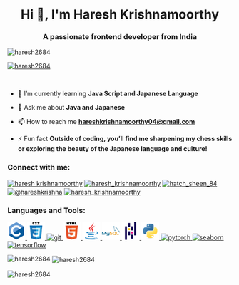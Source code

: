 
<h1 align="center">Hi 👋, I'm Haresh Krishnamoorthy</h1>
<h3 align="center">A passionate frontend developer from India</h3>
<p align="left"> <img src="https://komarev.com/ghpvc/?username=haresh2684&label=Profile%20views&color=0e75b6&style=flat" alt="haresh2684" /> </p>

<p align="left"> <a href="https://github.com/ryo-ma/github-profile-trophy"><img src="https://github-profile-trophy.vercel.app/?username=haresh2684" alt="haresh2684" /></a> </p>

<p align="left"> <a href="https://twitter.com/" target="blank"><img src="https://img.shields.io/twitter/follow/?logo=twitter&style=for-the-badge" alt="" /></a> </p>

- 🌱 I’m currently learning **Java Script and Japanese Language**

- 💬 Ask me about **Java and Japanese**

- 📫 How to reach me **hareshkrishnamoorthy04@gmail.com**

- ⚡ Fun fact **Outside of coding, you’ll find me sharpening my chess skills or exploring the beauty of the Japanese language and culture!**

<h3 align="left">Connect with me:</h3>
<p align="left">
<a href="https://linkedin.com/in/haresh krishnamoorthy" target="blank"><img align="center" src="https://raw.githubusercontent.com/rahuldkjain/github-profile-readme-generator/master/src/images/icons/Social/linked-in-alt.svg" alt="haresh krishnamoorthy" height="30" width="40" /></a>
<a href="https://instagram.com/haresh_krishnamoorthy" target="blank"><img align="center" src="https://raw.githubusercontent.com/rahuldkjain/github-profile-readme-generator/master/src/images/icons/Social/instagram.svg" alt="haresh_krishnamoorthy" height="30" width="40" /></a>
<a href="https://www.codechef.com/users/hatch_sheen_84" target="blank"><img align="center" src="https://cdn.jsdelivr.net/npm/simple-icons@3.1.0/icons/codechef.svg" alt="hatch_sheen_84" height="30" width="40" /></a>
<a href="https://www.hackerrank.com/@hareshkrishna" target="blank"><img align="center" src="https://raw.githubusercontent.com/rahuldkjain/github-profile-readme-generator/master/src/images/icons/Social/hackerrank.svg" alt="@hareshkrishna" height="30" width="40" /></a>
<a href="https://www.leetcode.com/haresh_krishnamoorthy" target="blank"><img align="center" src="https://raw.githubusercontent.com/rahuldkjain/github-profile-readme-generator/master/src/images/icons/Social/leet-code.svg" alt="haresh_krishnamoorthy" height="30" width="40" /></a>
</p>

<h3 align="left">Languages and Tools:</h3>
<p align="left"> <a href="https://www.cprogramming.com/" target="_blank" rel="noreferrer"> <img src="https://raw.githubusercontent.com/devicons/devicon/master/icons/c/c-original.svg" alt="c" width="40" height="40"/> </a> <a href="https://www.w3schools.com/css/" target="_blank" rel="noreferrer"> <img src="https://raw.githubusercontent.com/devicons/devicon/master/icons/css3/css3-original-wordmark.svg" alt="css3" width="40" height="40"/> </a> <a href="https://git-scm.com/" target="_blank" rel="noreferrer"> <img src="https://www.vectorlogo.zone/logos/git-scm/git-scm-icon.svg" alt="git" width="40" height="40"/> </a> <a href="https://www.w3.org/html/" target="_blank" rel="noreferrer"> <img src="https://raw.githubusercontent.com/devicons/devicon/master/icons/html5/html5-original-wordmark.svg" alt="html5" width="40" height="40"/> </a> <a href="https://www.java.com" target="_blank" rel="noreferrer"> <img src="https://raw.githubusercontent.com/devicons/devicon/master/icons/java/java-original.svg" alt="java" width="40" height="40"/> </a> <a href="https://www.mysql.com/" target="_blank" rel="noreferrer"> <img src="https://raw.githubusercontent.com/devicons/devicon/master/icons/mysql/mysql-original-wordmark.svg" alt="mysql" width="40" height="40"/> </a> <a href="https://pandas.pydata.org/" target="_blank" rel="noreferrer"> <img src="https://raw.githubusercontent.com/devicons/devicon/2ae2a900d2f041da66e950e4d48052658d850630/icons/pandas/pandas-original.svg" alt="pandas" width="40" height="40"/> </a> <a href="https://www.python.org" target="_blank" rel="noreferrer"> <img src="https://raw.githubusercontent.com/devicons/devicon/master/icons/python/python-original.svg" alt="python" width="40" height="40"/> </a> <a href="https://pytorch.org/" target="_blank" rel="noreferrer"> <img src="https://www.vectorlogo.zone/logos/pytorch/pytorch-icon.svg" alt="pytorch" width="40" height="40"/> </a> <a href="https://seaborn.pydata.org/" target="_blank" rel="noreferrer"> <img src="https://seaborn.pydata.org/_images/logo-mark-lightbg.svg" alt="seaborn" width="40" height="40"/> </a> <a href="https://www.tensorflow.org" target="_blank" rel="noreferrer"> <img src="https://www.vectorlogo.zone/logos/tensorflow/tensorflow-icon.svg" alt="tensorflow" width="40" height="40"/> </a> </p>

<p><img align="left" src="https://github-readme-stats.vercel.app/api/top-langs?username=haresh2684&show_icons=true&locale=en&layout=compact" alt="haresh2684" /></p>

<p>&nbsp;<img align="center" src="https://github-readme-stats.vercel.app/api?username=haresh2684&show_icons=true&locale=en" alt="haresh2684" /></p>

<p><img align="center" src="https://github-readme-streak-stats.herokuapp.com/?user=haresh2684&" alt="haresh2684" /></p>
